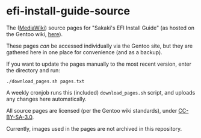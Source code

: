 # efi-install-guide-source

The ([MediaWiki](https://mediawiki.org)) source pages for "Sakaki's EFI Install Guide" (as hosted on the Gentoo wiki, [here](https://wiki.gentoo.org/wiki/Sakaki's_EFI_Install_Guide)).

These pages _can_ be accessed individually via the Gentoo site, but they are gathered here in one place for convenience (and as a backup).

If you want to update the pages manually to the most recent version, enter the directory and run:

```console
./download_pages.sh pages.txt
```

A weekly cronjob runs this (included) `download_pages.sh` script, and uploads any changes here automatically.

All source pages are licensed (per the Gentoo wiki standards), under [CC-BY-SA-3.0](https://creativecommons.org/licenses/by-sa/3.0/).

Currently, images used in the pages are not archived in this repository.
